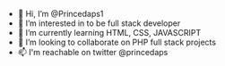 - 👋 Hi, I’m @Princedaps1
- 👀 I’m interested in to be full stack developer
- 🌱 I’m currently learning HTML, CSS, JAVASCRIPT
- 💞️ I’m looking to collaborate on PHP full stack projects
- 📫 I'm reachable on twitter @princedaps

<!---
Princedaps1/Princedaps1 is a ✨ special ✨ repository because its `README.md` (this file) appears on your GitHub profile.
You can click the Preview link to take a look at your changes.
--->
